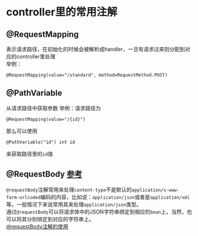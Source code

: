 # controller里的常用注解
## @RequestMapping
表示请求路径，在初始化的时候会被解析成handler，一旦有请求过来则分配到对应的controller里处理  
举例：
```
@RequestMapping(value="/standard", method=RequestMethod.POST)
```

## @PathVariable
从请求路径中获取参数
举例：请求路径为
```
@RequestMapping(value="/{id}")
```
那么可以使用
```
@PathVariable("id") int id
```
来获取路径里的`id`值

## @RequestBody [参考](https://stackoverflow.com/questions/11291933/requestbody-and-responsebody-annotations-in-spring])
`@requestBody`注解常用来处理`content-type`不是默认的`application/x-www-form-urlcoded`编码的内容，比如说：`application/json`或者是`application/xml`等。一般情况下来说常用其来处理`application/json`类型。  
通过`@requestBody`可以将请求体中的JSON字符串绑定到相应的`bean`上，当然，也可以将其分别绑定到对应的字符串上。    
[@requestBody注解的使用](https://www.cnblogs.com/qiankun-site/p/5774300.html)
